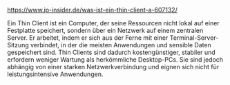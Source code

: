 https://www.ip-insider.de/was-ist-ein-thin-client-a-607132/

Ein Thin Client ist ein Computer, der seine Ressourcen nicht lokal auf einer Festplatte speichert, sondern über ein Netzwerk auf einem zentralen Server. Er arbeitet, indem er sich aus der Ferne mit einer Terminal-Server-Sitzung verbindet, in der die meisten Anwendungen und sensible Daten gespeichert sind. Thin Clients sind dadurch kostengünstiger, stabiler und erfordern weniger Wartung als herkömmliche Desktop-PCs. Sie sind jedoch abhängig von einer starken Netzwerkverbindung und eignen sich nicht für leistungsintensive Anwendungen.